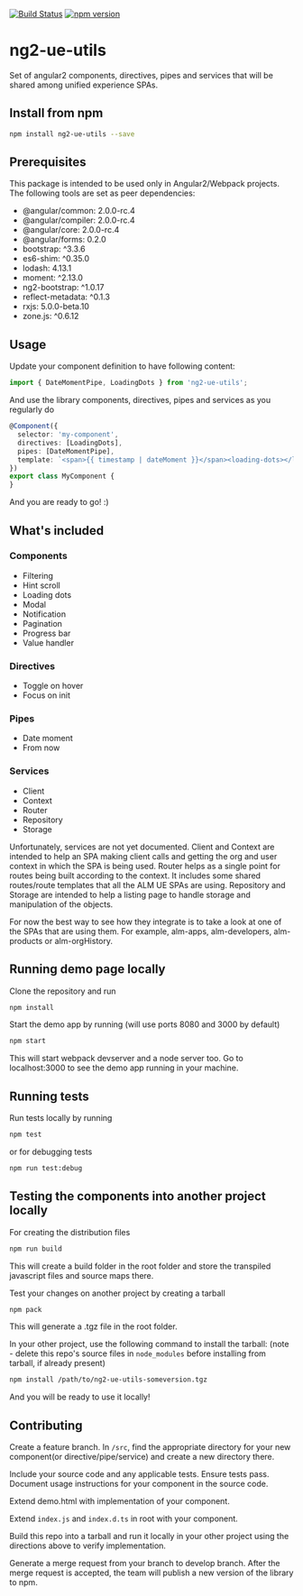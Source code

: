 [![Build Status](https://travis-ci.org/gabyvs/ng2-ue-utils.svg?branch=master)](https://travis-ci.org/gabyvs/ng2-ue-utils)
[![npm version](https://badge.fury.io/js/ng2-ue-utils.svg)](https://badge.fury.io/js/ng2-ue-utils)

# ng2-ue-utils
Set of angular2 components, directives, pipes and services that will be shared among unified experience SPAs.

## Install from npm

```bash
npm install ng2-ue-utils --save
```

## Prerequisites

This package is intended to be used only in Angular2/Webpack projects. The following tools are set as peer dependencies:

* @angular/common: 2.0.0-rc.4
* @angular/compiler: 2.0.0-rc.4
* @angular/core: 2.0.0-rc.4
* @angular/forms: 0.2.0
* bootstrap: ^3.3.6
* es6-shim: ^0.35.0
* lodash: 4.13.1
* moment: ^2.13.0
* ng2-bootstrap: ^1.0.17
* reflect-metadata: ^0.1.3
* rxjs: 5.0.0-beta.10
* zone.js: ^0.6.12

## Usage

Update your component definition to have following content:

```ts
import { DateMomentPipe, LoadingDots } from 'ng2-ue-utils';
```

And use the library components, directives, pipes and services as you regularly do

``` ts
@Component({
  selector: 'my-component',
  directives: [LoadingDots],
  pipes: [DateMomentPipe],
  template: `<span>{{ timestamp | dateMoment }}</span><loading-dots></loading-dots>`
})
export class MyComponent {
}
```

And you are ready to go! :)

## What's included

### Components

* Filtering
* Hint scroll
* Loading dots
* Modal
* Notification
* Pagination
* Progress bar
* Value handler

### Directives

* Toggle on hover
* Focus on init

### Pipes

* Date moment
* From now

### Services

* Client
* Context
* Router
* Repository
* Storage

Unfortunately, services are not yet documented.
Client and Context are intended to help an SPA making client calls and getting the org and user context in which the SPA is being used.
Router helps as a single point for routes being built according to the context. It includes some shared routes/route templates that all the ALM UE SPAs are using.
Repository and Storage are intended to help a listing page to handle storage and manipulation of the objects. 

For now the best way to see how they integrate is to take a look at one of the SPAs that are using them. 
For example, alm-apps, alm-developers, alm-products or alm-orgHistory.  

## Running demo page locally

Clone the repository and run
```bash
npm install
```

Start the demo app by running (will use ports 8080 and 3000 by default)
```bash
npm start
```
This will start webpack devserver and a node server too. Go to localhost:3000 to see the demo app running in your machine.

## Running tests

Run tests locally by running
```bash
npm test
```

or for debugging tests
```bash
npm run test:debug
```

## Testing the components into another project locally

For creating the distribution files
```bash
npm run build
```
This will create a build folder in the root folder and store the transpiled javascript files and source maps there.

Test your changes on another project by creating a tarball
```bash
npm pack
```
This will generate a .tgz file in the root folder. 

In your other project, use the following command to install the tarball: (note - delete this repo's source files in `node_modules` before installing from tarball, if already present)
```bash
npm install /path/to/ng2-ue-utils-someversion.tgz
```
And you will be ready to use it locally!

## Contributing
Create a feature branch. In `/src`, find the appropriate directory for your new component(or directive/pipe/service)
and create a new directory there.

Include your source code and any applicable tests. Ensure tests pass.  Document usage instructions for your
component in the source code.

Extend demo.html with implementation of your component.

Extend `index.js` and `index.d.ts` in root with your component.

Build this repo into a tarball and run it locally in your other project using the directions above to verify implementation.

Generate a merge request from your branch to develop branch.
After the merge request is accepted, the team will publish a new version of the library to npm.

